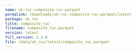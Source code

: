 ```yaml
---
name: uk-ruc-composite-ruc-parquet
permalink: /downloads/uk-ruc-composite-ruc-parquet/latest
package: uk_ruc
title: composite_ruc
filename: composite_ruc.parquet
version: latest
full_version: 2.3.0
file: /data/uk_ruc/latest/composite_ruc.parquet
---
```

